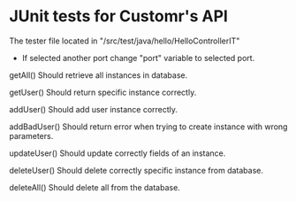 

JUnit tests for Customr's API
=====

The tester file located in "/src/test/java/hello/HelloControllerIT"

* If selected another port change "port" variable to selected port.

getAll()
Should retrieve all instances in database.

getUser()
Should return specific instance correctly.

addUser()
Should add user instance correctly.

addBadUser()
Should return error when trying to create instance with wrong parameters.

updateUser()
Should update correctly fields of an instance.

deleteUser()
Should delete correctly specific instance from database.

deleteAll()
Should delete all from the database.